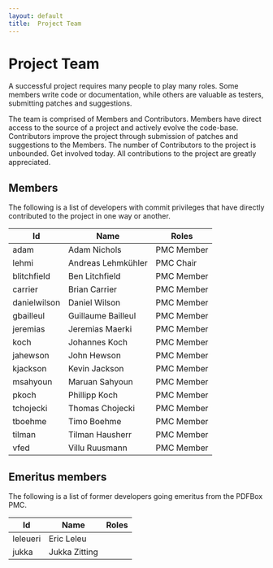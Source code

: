 ```yaml
---
layout: default
title:  Project Team
---
```


# Project Team

A successful project requires many people to play many roles. Some members write code or documentation, while others are valuable as testers,
submitting patches and suggestions.

The team is comprised of Members and Contributors. Members have direct access to the source of a project and actively evolve the code-base.
Contributors improve the project through submission of patches and suggestions to the Members. The number of Contributors to the project is unbounded.
Get involved today. All contributions to the project are greatly appreciated.

## Members

The following is a list of developers with commit privileges that have directly contributed to the project in one way or another.

| Id            | Name                  | Roles      | 
| ------------- | --------------------- | ---------- |
| adam          | Adam Nichols          | PMC Member |
| lehmi         | Andreas Lehmkühler    | PMC Chair  |
| blitchfield   | Ben Litchfield        | PMC Member |
| carrier       | Brian Carrier         | PMC Member |
| danielwilson  | Daniel Wilson         | PMC Member |
| gbailleul     | Guillaume Bailleul    | PMC Member |
| jeremias      | Jeremias Maerki       | PMC Member |
| koch          | Johannes Koch         | PMC Member |
| jahewson      | John Hewson           | PMC Member |
| kjackson      | Kevin Jackson         | PMC Member |
| msahyoun      | Maruan Sahyoun        | PMC Member |
| pkoch         | Phillipp Koch         | PMC Member |
| tchojecki     | Thomas Chojecki       | PMC Member |
| tboehme       | Timo Boehme           | PMC Member |
| tilman        | Tilman Hausherr       | PMC Member |
| vfed          | Villu Ruusmann        | PMC Member |

## Emeritus members

The following is a list of former developers going emeritus from the PDFBox PMC.

| Id            | Name                  | Roles      | 
| ------------- | -------------         | ---------- |
| leleueri      | Eric Leleu            |            |
| jukka         | Jukka Zitting         |            |
